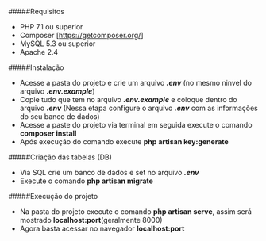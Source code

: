 #####Requisitos

- PHP 7.1 ou superior
- Composer [https://getcomposer.org/]
- MySQL 5.3 ou superior
- Apache 2.4

#####Instalação

- Acesse a pasta do projeto e crie um arquivo **_.env_** (no mesmo ninvel do arquivo **_.env.example_**)
- Copie tudo que tem no arquivo **_.env.example_** e coloque dentro do arquivo **_.env_** (Nessa etapa configure o arquivo **_.env_** com as informações do seu banco de dados)
- Acesse a paste do projeto via terminal em seguida execute o comando **composer install**
- Após execução do comando execute **php artisan key:generate**

#####Criação das tabelas (DB) 

- Via SQL crie um banco de dados e set no arquivo **_.env_**
- Execute o comando **php artisan migrate**

#####Execução do projeto

- Na pasta do projeto execute o comando **php artisan serve**, assim será mostrado **localhost:port**(geralmente 8000)
- Agora basta acessar no navegador **localhost:port**